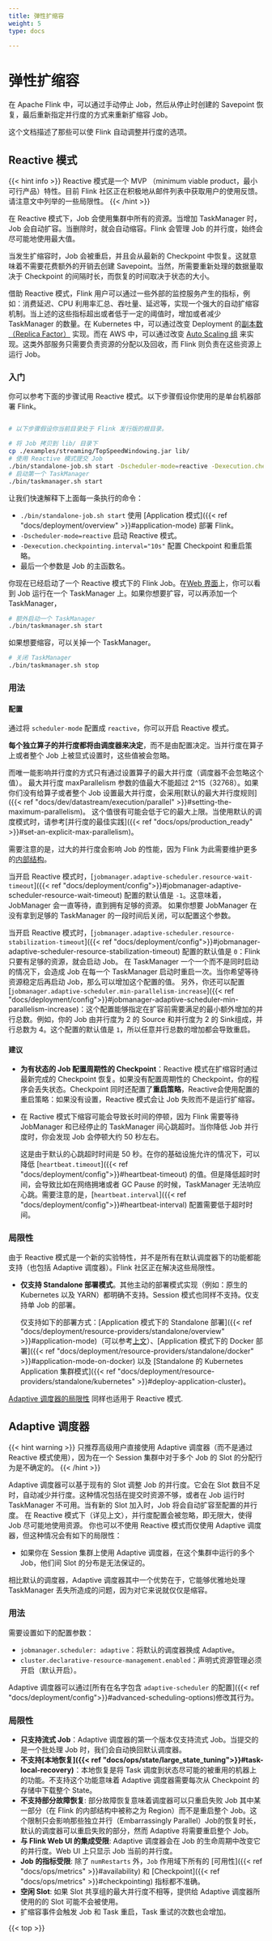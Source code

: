 ```yaml
---
title: 弹性扩缩容
weight: 5
type: docs

---
```

<!--
Licensed to the Apache Software Foundation (ASF) under one
or more contributor license agreements.  See the NOTICE file
distributed with this work for additional information
regarding copyright ownership.  The ASF licenses this file
to you under the Apache License, Version 2.0 (the
"License"); you may not use this file except in compliance
with the License.  You may obtain a copy of the License at

  http://www.apache.org/licenses/LICENSE-2.0

Unless required by applicable law or agreed to in writing,
software distributed under the License is distributed on an
"AS IS" BASIS, WITHOUT WARRANTIES OR CONDITIONS OF ANY
KIND, either express or implied.  See the License for the
specific language governing permissions and limitations
under the License.
-->

# 弹性扩缩容

在 Apache Flink 中，可以通过手动停止 Job，然后从停止时创建的 Savepoint 恢复，最后重新指定并行度的方式来重新扩缩容 Job。

这个文档描述了那些可以使 Flink 自动调整并行度的选项。

## Reactive 模式

{{< hint info >}}
Reactive 模式是一个 MVP （minimum viable product，最小可行产品）特性。目前 Flink 社区正在积极地从邮件列表中获取用户的使用反馈。请注意文中列举的一些局限性。
{{< /hint >}}

在 Reactive 模式下，Job 会使用集群中所有的资源。当增加 TaskManager 时，Job 会自动扩容。当删除时，就会自动缩容。Flink 会管理 Job 的并行度，始终会尽可能地使用最大值。

当发生扩缩容时，Job 会被重启，并且会从最新的 Checkpoint 中恢复。这就意味着不需要花费额外的开销去创建 Savepoint。当然，所需要重新处理的数据量取决于 Checkpoint 的间隔时长，而恢复的时间取决于状态的大小。

借助 Reactive 模式，Flink 用户可以通过一些外部的监控服务产生的指标，例如：消费延迟、CPU 利用率汇总、吞吐量、延迟等，实现一个强大的自动扩缩容机制。当上述的这些指标超出或者低于一定的阈值时，增加或者减少 TaskManager 的数量。在 Kubernetes 中，可以通过改变 Deployment 的[副本数（Replica Factor）](https://kubernetes.io/zh/docs/concepts/workloads/controllers/deployment/#replicas) 实现。而在 AWS 中，可以通过改变 [Auto Scaling 组](https://docs.aws.amazon.com/zh_cn/autoscaling/ec2/userguide/AutoScalingGroup.html) 来实现。这类外部服务只需要负责资源的分配以及回收，而 Flink 则负责在这些资源上运行 Job。

<a name="getting-started"></a>

### 入门

你可以参考下面的步骤试用 Reactive 模式。以下步骤假设你使用的是单台机器部署 Flink。

```bash

# 以下步骤假设你当前目录处于 Flink 发行版的根目录。

# 将 Job 拷贝到 lib/ 目录下
cp ./examples/streaming/TopSpeedWindowing.jar lib/
# 使用 Reactive 模式提交 Job
./bin/standalone-job.sh start -Dscheduler-mode=reactive -Dexecution.checkpointing.interval="10s" -j org.apache.flink.streaming.examples.windowing.TopSpeedWindowing
# 启动第一个 TaskManager
./bin/taskmanager.sh start
```

让我们快速解释下上面每一条执行的命令：
- `./bin/standalone-job.sh start` 使用 [Application 模式]({{< ref "docs/deployment/overview" >}}#application-mode) 部署 Flink。
- `-Dscheduler-mode=reactive` 启动 Reactive 模式。
- `-Dexecution.checkpointing.interval="10s"` 配置 Checkpoint 和重启策略。
- 最后一个参数是 Job 的主函数名。

你现在已经启动了一个 Reactive 模式下的 Flink Job。在[Web 界面](http://localhost:8081)上，你可以看到 Job 运行在一个 TaskManager 上。如果你想要扩容，可以再添加一个 TaskManager，
```bash
# 额外启动一个 TaskManager
./bin/taskmanager.sh start
```

如果想要缩容，可以关掉一个 TaskManager。
```bash
# 关闭 TaskManager
./bin/taskmanager.sh stop
```

### 用法

#### 配置

通过将 `scheduler-mode` 配置成 `reactive`，你可以开启 Reactive 模式。

**每个独立算子的并行度都将由调度器来决定**，而不是由配置决定。当并行度在算子上或者整个 Job 上被显式设置时，这些值被会忽略。

而唯一能影响并行度的方式只有通过设置算子的最大并行度（调度器不会忽略这个值）。
最大并行度 maxParallelism 参数的值最大不能超过 2^15（32768）。如果你们没有给算子或者整个 Job 设置最大并行度，会采用[默认的最大并行度规则]({{< ref "docs/dev/datastream/execution/parallel" >}}#setting-the-maximum-parallelism)。
这个值很有可能会低于它的最大上限。当使用默认的调度模式时，请参考[并行度的最佳实践]({{< ref "docs/ops/production_ready" >}}#set-an-explicit-max-parallelism)。

需要注意的是，过大的并行度会影响 Job 的性能，因为 Flink 为此需要维护更多的[内部结构](https://flink.apache.org/features/2017/07/04/flink-rescalable-state.html)。

当开启 Reactive 模式时，[`jobmanager.adaptive-scheduler.resource-wait-timeout`]({{< ref "docs/deployment/config">}}#jobmanager-adaptive-scheduler-resource-wait-timeout) 配置的默认值是 `-1`。这意味着，JobManager 会一直等待，直到拥有足够的资源。
如果你想要 JobManager 在没有拿到足够的 TaskManager 的一段时间后关闭，可以配置这个参数。

当开启 Reactive 模式时，[`jobmanager.adaptive-scheduler.resource-stabilization-timeout`]({{< ref "docs/deployment/config">}}#jobmanager-adaptive-scheduler-resource-stabilization-timeout) 配置的默认值是 `0`：Flink 只要有足够的资源，就会启动 Job。
在 TaskManager 一个一个而不是同时启动的情况下，会造成 Job 在每一个 TaskManager 启动时重启一次。当你希望等待资源稳定后再启动 Job，那么可以增加这个配置的值。
另外，你还可以配置 [`jobmanager.adaptive-scheduler.min-parallelism-increase`]({{< ref "docs/deployment/config">}}#jobmanager-adaptive-scheduler-min-parallelism-increase)：这个配置能够指定在扩容前需要满足的最小额外增加的并行总数。例如，你的 Job 由并行度为 2 的 Source 和并行度为 2 的 Sink组成，并行总数为 4。这个配置的默认值是 `1`，所以任意并行总数的增加都会导致重启。

#### 建议

- **为有状态的 Job 配置周期性的 Checkpoint**：Reactive 模式在扩缩容时通过最新完成的 Checkpoint 恢复。如果没有配置周期性的 Checkpoint，你的程序会丢失状态。Checkpoint 同时还配置了**重启策略**，Reactive会使用配置的重启策略：如果没有设置，Reactive 模式会让 Job 失败而不是运行扩缩容。

- 在 Ractive 模式下缩容可能会导致长时间的停顿，因为 Flink 需要等待 JobManager 和已经停止的 TaskManager 间心跳超时。当你降低 Job 并行度时，你会发现 Job 会停顿大约 50 秒左右。
  
  这是由于默认的心跳超时时间是 50 秒。在你的基础设施允许的情况下，可以降低 [`heartbeat.timeout`]({{< ref "docs/deployment/config">}}#heartbeat-timeout) 的值。但是降低超时时间，会导致比如在网络拥堵或者 GC Pause 的时候，TaskManager 无法响应心跳。需要注意的是，[`heartbeat.interval`]({{< ref "docs/deployment/config">}}#heartbeat-interval) 配置需要低于超时时间。

### 局限性

由于 Reactive 模式是一个新的实验特性，并不是所有在默认调度器下的功能都能支持（也包括 Adaptive 调度器）。Flink 社区正在解决这些局限性。

- **仅支持 Standalone 部署模式**。其他主动的部署模式实现（例如：原生的 Kubernetes 以及 YARN）都明确不支持。Session 模式也同样不支持。仅支持单 Job 的部署。

  仅支持如下的部署方式：[Application 模式下的 Standalone 部署]({{< ref "docs/deployment/resource-providers/standalone/overview" >}}#application-mode)（可以参考[上文](#getting-started)）、[Application 模式下的 Docker 部署]({{< ref "docs/deployment/resource-providers/standalone/docker" >}}#application-mode-on-docker) 以及 [Standalone 的 Kubernetes Application 集群模式]({{< ref "docs/deployment/resource-providers/standalone/kubernetes" >}}#deploy-application-cluster)。

[Adaptive 调度器的局限性](#limitations-1) 同样也适用于 Reactive 模式.

## Adaptive 调度器

{{< hint warning >}}
只推荐高级用户直接使用 Adaptive 调度器（而不是通过 Reactive 模式使用），因为在一个 Session 集群中对于多个 Job 的 Slot 的分配行为是不确定的。
{{< /hint >}}

Adaptive 调度器可以基于现有的 Slot 调整 Job 的并行度。它会在 Slot 数目不足时，自动减少并行度。这种情况包括在提交时资源不够，或者在 Job 运行时 TaskManager 不可用。当有新的 Slot 加入时，Job 将会自动扩容至配置的并行度。
在 Reactive 模式下（详见上文），并行度配置会被忽略，即无限大，使得 Job 尽可能地使用资源。
你也可以不使用 Reactive 模式而仅使用 Adaptive 调度器，但这种情况会有如下的局限性：
- 如果你在 Session 集群上使用 Adaptive 调度器，在这个集群中运行的多个 Job，他们间 Slot 的分布是无法保证的。

相比默认的调度器，Adaptive 调度器其中一个优势在于，它能够优雅地处理 TaskManager 丢失所造成的问题，因为对它来说就仅仅是缩容。

### 用法

需要设置如下的配置参数：

- `jobmanager.scheduler: adaptive`：将默认的调度器换成 Adaptive。
- `cluster.declarative-resource-management.enabled`：声明式资源管理必须开启（默认开启）。

Adaptive 调度器可以通过[所有在名字包含 `adaptive-scheduler` 的配置]({{< ref "docs/deployment/config">}}#advanced-scheduling-options)修改其行为。

<a name="limitations-1"></a>

### 局限性

- **只支持流式 Job**：Adaptive 调度器的第一个版本仅支持流式 Job。当提交的是一个批处理 Job 时，我们会自动换回默认调度器。
- **不支持[本地恢复]({{< ref "docs/ops/state/large_state_tuning">}}#task-local-recovery)**：本地恢复是将 Task 调度到状态尽可能的被重用的机器上的功能。不支持这个功能意味着 Adaptive 调度器需要每次从 Checkpoint 的存储中下载整个 State。
- **不支持部分故障恢复**: 部分故障恢复意味着调度器可以只重启失败 Job 其中某一部分（在 Flink 的内部结构中被称之为 Region）而不是重启整个 Job。这个限制只会影响那些独立并行（Embarrassingly Parallel）Job的恢复时长，默认的调度器可以重启失败的部分，然而 Adaptive 将需要重启整个 Job。
- **与 Flink Web UI 的集成受限**: Adaptive 调度器会在 Job 的生命周期中改变它的并行度。Web UI 上只显示 Job 当前的并行度。
- **Job 的指标受限**: 除了 `numRestarts` 外，`Job` 作用域下所有的 [可用性]({{< ref "docs/ops/metrics" >}}#availability) 和 [Checkpoint]({{< ref "docs/ops/metrics" >}}#checkpointing) 指标都不准确。
- **空闲 Slot**: 如果 Slot 共享组的最大并行度不相等，提供给 Adaptive 调度器所使用的的 Slot 可能不会被使用。
- 扩缩容事件会触发 Job 和 Task 重启，Task 重试的次数也会增加。


{{< top >}}
